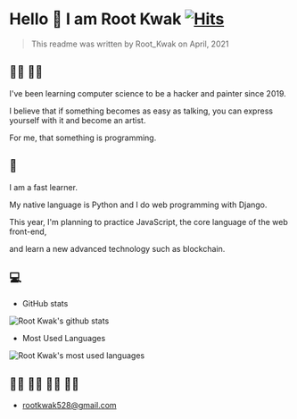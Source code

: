 # Hello :wave: I am Root Kwak [![Hits](https://hits.seeyoufarm.com/api/count/incr/badge.svg?url=https%3A%2F%2Fgithub.com%2Frootkwak528%2Fhit-counter&count_bg=%2379C83D&title_bg=%23555555&icon=&icon_color=%23E7E7E7&title=hits&edge_flat=false)](https://hits.seeyoufarm.com)

> This readme was written by Root_Kwak on April, 2021



## :man_technologist: :man_artist:

I've been learning computer science to be a hacker and painter since 2019.

I believe that if something becomes as easy as talking, you can express yourself with it and become an artist.

For me, that something is programming.



## :snake:

I am a fast learner.

My native language is Python and I do web programming with Django.

This year, I'm planning to practice JavaScript, the core language of the web front-end,

and learn a new advanced technology such as blockchain.



## :computer:

* GitHub stats

![Root Kwak's github stats](https://github-readme-stats.vercel.app/api?username=rootkwak528&show_icons=true)

* Most Used Languages

![Root Kwak's most used languages](https://github-readme-stats.vercel.app/api/top-langs/?username=rootkwak528&show_icons=true&hide_border=true&title_color=004386&icon_color=004386&layout=compact)



## :raising_hand_woman: :raising_hand_man: :raising_hand_woman: :raising_hand_man:

* rootkwak528@gmail.com
